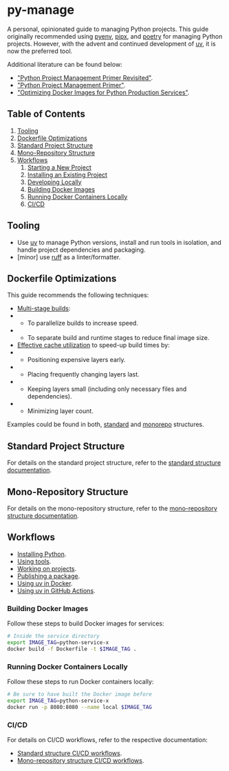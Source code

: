 # py-manage

A personal, opinionated guide to managing Python projects. This guide originally recommended
using [pyenv](https://github.com/pyenv/pyenv), [pipx](https://github.com/pypa/pipx), and [poetry](https://github.com/python-poetry/poetry) for managing Python
projects. However, with the advent and continued development of [uv](https://github.com/astral-sh/uv), it is now the preferred tool.

Additional literature can be found below:

- ["Python Project Management Primer Revisited"](https://martynassubonis.substack.com/p/python-project-management-primer-a55).
- ["Python Project Management Primer"](https://martynassubonis.substack.com/p/python-project-management-primer).
- ["Optimizing Docker Images for Python Production Services"](https://martynassubonis.substack.com/p/optimizing-docker-images-for-python).

## Table of Contents

1. [Tooling](#tooling)
2. [Dockerfile Optimizations](#dockerfile-optimizations)
4. [Standard Project Structure](#standard-project-structure)
5. [Mono-Repository Structure](#mono-repository-structure)
6. [Workflows](#workflows)
    1. [Starting a New Project](#starting-a-new-project)
    2. [Installing an Existing Project](#installing-an-existing-project)
    3. [Developing Locally](#developing-locally)
    4. [Building Docker Images](#building-docker-images)
    5. [Running Docker Containers Locally](#running-docker-containers-locally)
    6. [CI/CD](#cicd)

## Tooling

- Use [uv](https://github.com/astral-sh/uv) to manage Python versions, install and run tools in isolation, and handle project dependencies and packaging.
- [minor] use [ruff](https://github.com/astral-sh/ruff) as a linter/formatter.

## Dockerfile Optimizations

This guide recommends the following techniques:

- [Multi-stage builds](https://docs.docker.com/build/guide/multi-stage/):
-
    - To parallelize builds to increase speed.
-
    - To separate build and runtime stages to reduce final image size.
- [Effective cache utilization](https://docs.docker.com/build/cache/#optimizing-how-you-use-the-build-cache) to speed-up
  build times by:
-
    - Positioning expensive layers early.
-
    - Placing frequently changing layers last.
-
    - Keeping layers small (including only necessary files and dependencies).
-
    - Minimizing layer count.

Examples could be found in both, [standard](standard/Dockerfile) and [monorepo](monorepo/services/service_a/Dockerfile)
structures.

## Standard Project Structure

For details on the standard project structure, refer to the [standard structure documentation](standard/README.md).

## Mono-Repository Structure

For details on the mono-repository structure, refer to
the [mono-repository structure documentation](monorepo/README.md).

## Workflows

- [Installing Python](https://docs.astral.sh/uv/guides/install-python/).
- [Using tools](https://docs.astral.sh/uv/guides/tools/#using-tools).
- [Working on projects](https://docs.astral.sh/uv/guides/projects/).
- [Publishing a package](https://docs.astral.sh/uv/guides/publish/#publishing-a-package).
- [Using uv in Docker](https://docs.astral.sh/uv/guides/integration/docker/#using-uv-in-docker). 
- [Using uv in GitHub Actions](https://docs.astral.sh/uv/guides/integration/github/#using-uv-in-github-actions).

### Building Docker Images

Follow these steps to build Docker images for services:

```bash
# Inside the service directory
export IMAGE_TAG=python-service-x
docker build -f Dockerfile -t $IMAGE_TAG .
```

### Running Docker Containers Locally

Follow these steps to run Docker containers locally:

```bash
# Be sure to have built the Docker image before
export IMAGE_TAG=python-service-x
docker run -p 8080:8080 --name local $IMAGE_TAG
```

### CI/CD

For details on CI/CD workflows, refer to the respective documentation:

- [Standard structure CI/CD workflows](standard/README.md#cicd-pipelines).
- [Mono-repository structure CI/CD workflows](monorepo/README.md#cicd-pipelines).

